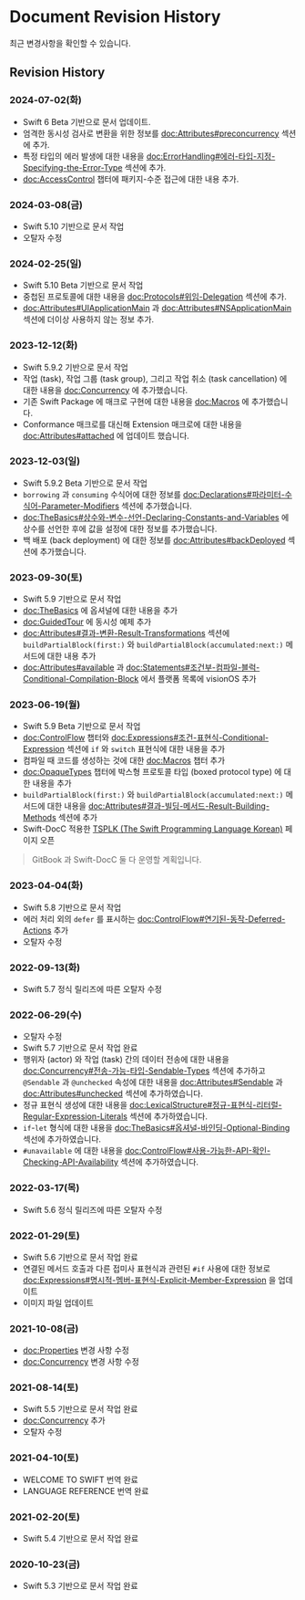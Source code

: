 # Document Revision History

최근 변경사항을 확인할 수 있습니다.

## Revision History

### 2024-07-02(화)

- Swift 6 Beta 기반으로 문서 업데이트.
- 엄격한 동시성 검사로 변환을 위한 정보를
  <doc:Attributes#preconcurrency> 섹션에 추가.
- 특정 타입의 에러 발생에 대한 내용을
  <doc:ErrorHandling#에러-타입-지정-Specifying-the-Error-Type> 섹션에 추가.
- <doc:AccessControl> 챕터에
  패키지-수준 접근에 대한 내용 추가.

### 2024-03-08(금)

- Swift 5.10 기반으로 문서 작업
- 오탈자 수정

### 2024-02-25(일)

- Swift 5.10 Beta 기반으로 문서 작업
- 중첩된 프로토콜에 대한 내용을
  <doc:Protocols#위임-Delegation> 섹션에 추가.
- <doc:Attributes#UIApplicationMain> 과
  <doc:Attributes#NSApplicationMain> 섹션에
  더이상 사용하지 않는 정보 추가.

### 2023-12-12(화)

- Swift 5.9.2 기반으로 문서 작업
- 작업 (task), 작업 그룹 (task group), 그리고 작업 취소 (task cancellation) 에
  대한 내용을 <doc:Concurrency> 에 추가했습니다.
- 기존 Swift Package 에 매크로 구현에 대한 내용을
  <doc:Macros> 에 추가했습니다.
- Conformance 매크로를 대신해 Extension 매크로에 대한 내용을
  <doc:Attributes#attached> 에 업데이트 했습니다.

### 2023-12-03(일)

- Swift 5.9.2 Beta 기반으로 문서 작업
- `borrowing` 과 `consuming` 수식어에 대한 정보를 
  <doc:Declarations#파라미터-수식어-Parameter-Modifiers> 섹션에 추가했습니다.
- <doc:TheBasics#상수와-변수-선언-Declaring-Constants-and-Variables> 에
  상수를 선언한 후에 값을 설정에 대한 정보를 추가했습니다.
- 백 배포 (back deployment) 에 대한 정보를
  <doc:Attributes#backDeployed> 섹션에 추가했습니다.

### 2023-09-30(토)

- Swift 5.9 기반으로 문서 작업
- <doc:TheBasics> 에 옵셔널에 대한 내용을 추가
- <doc:GuidedTour> 에 동시성 예제 추가
- <doc:Attributes#결과-변환-Result-Transformations> 섹션에
  `buildPartialBlock(first:)` 와 `buildPartialBlock(accumulated:next:)` 메서드에 대한 내용 추가
- <doc:Attributes#available> 과 <doc:Statements#조건부-컴파일-블럭-Conditional-Compilation-Block> 에서
  플랫폼 목록에 visionOS 추가

### 2023-06-19(월)

* Swift 5.9 Beta 기반으로 문서 작업
* <doc:ControlFlow> 챕터와 <doc:Expressions#조건-표현식-Conditional-Expression> 섹션에 `if` 와 `switch` 표현식에 대한 내용을 추가
* 컴파일 때 코드를 생성하는 것에 대한 <doc:Macros> 챕터 추가
* <doc:OpaqueTypes> 챕터에 박스형 프로토콜 타입 (boxed protocol type) 에 대한 내용을 추가
* `buildPartialBlock(first:)` 와 `buildPartialBlock(accumulated:next:)` 메서드에 대한 내용을 <doc:Attributes#결과-빌딩-메서드-Result-Building-Methods> 섹션에 추가
* Swift-DocC 적용한 [TSPLK (The Swift Programming Language Korean)](https://bbiguduk.github.io/swift-book-korean/documentation/tsplk/) 페이지 오픈
> GitBook 과 Swift-DocC 둘 다 운영할 계획입니다.

### 2023-04-04(화)

* Swift 5.8 기반으로 문서 작업
* 에러 처리 외의 `defer` 를 표시하는 <doc:ControlFlow#연기된-동작-Deferred-Actions> 추가
* 오탈자 수정

### 2022-09-13(화)

* Swift 5.7 정식 릴리즈에 따른 오탈자 수정

### 2022-06-29(수)

* 오탈자 수정
* Swift 5.7 기반으로 문서 작업 완료
* 행위자 (actor) 와 작업 (task) 간의 데이터 전송에 대한 내용을 <doc:Concurrency#전송-가능-타입-Sendable-Types> 섹션에 추가하고 `@Sendable` 과 `@unchecked` 속성에 대한 내용을 <doc:Attributes#Sendable> 과 <doc:Attributes#unchecked> 섹션에 추가하였습니다.
* 정규 표현식 생성에 대한 내용을 <doc:LexicalStructure#정규-표현식-리터럴-Regular-Expression-Literals> 섹션에 추가하였습니다.
* `if`-`let` 형식에 대한 내용을 <doc:TheBasics#옵셔널-바인딩-Optional-Binding> 섹선에 추가하였습니다.
* `#unavailable` 에 대한 내용을 <doc:ControlFlow#사용-가능한-API-확인-Checking-API-Availability> 섹션에 추가하였습니다.

### 2022-03-17(목)

* Swift 5.6 정식 릴리즈에 따른 오탈자 수정

### 2022-01-29(토)

* Swift 5.6 기반으로 문서 작업 완료
* 연결된 메서드 호출과 다른 접미사 표현식과 관련된 `#if` 사용에 대한 정보로 <doc:Expressions#명시적-멤버-표현식-Explicit-Member-Expression> 을 업데이트
* 이미지 파일 업데이트

### 2021-10-08(금)

* <doc:Properties> 변경 사항 수정
* <doc:Concurrency> 변경 사항 수정

### 2021-08-14(토)

* Swift 5.5 기반으로 문서 작업 완료
* <doc:Concurrency> 추가
* 오탈자 수정

### 2021-04-10(토)

* WELCOME TO SWIFT 번역 완료
* LANGUAGE REFERENCE 번역 완료

### 2021-02-20(토)

* Swift 5.4 기반으로 문서 작업 완료

### 2020-10-23(금)

* Swift 5.3 기반으로 문서 작업 완료
